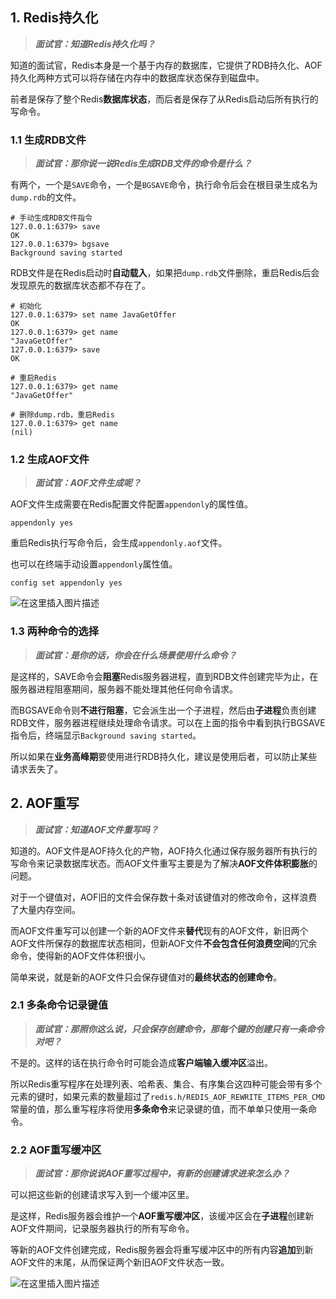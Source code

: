## 1. Redis持久化

> ***面试官：知道Redis持久化吗？***

知道的面试官，Redis本身是一个基于内存的数据库，它提供了RDB持久化、AOF持久化两种方式可以将存储在内存中的数据库状态保存到磁盘中。

前者是保存了整个Redis**数据库状态**，而后者是保存了从Redis启动后所有执行的写命令。

### 1.1 生成RDB文件

> ***面试官：那你说一说Redis生成RDB文件的命令是什么？***

有两个，一个是`SAVE`命令，一个是`BGSAVE`命令，执行命令后会在根目录生成名为`dump.rdb`的文件。

```shell
# 手动生成RDB文件指令
127.0.0.1:6379> save
OK
127.0.0.1:6379> bgsave
Background saving started
```

RDB文件是在Redis启动时**自动载入**，如果把`dump.rdb`文件删除，重启Redis后会发现原先的数据库状态都不存在了。

```shell
# 初始化
127.0.0.1:6379> set name JavaGetOffer
OK
127.0.0.1:6379> get name
"JavaGetOffer"
127.0.0.1:6379> save
OK

# 重启Redis
127.0.0.1:6379> get name
"JavaGetOffer"

# 删除dump.rdb，重启Redis
127.0.0.1:6379> get name
(nil)
```

### 1.2 生成AOF文件

> ***面试官：AOF文件生成呢？***

AOF文件生成需要在Redis配置文件配置`appendonly`的属性值。

```shell
appendonly yes
```

重启Redis执行写命令后，会生成`appendonly.aof`文件。

也可以在终端手动设置`appendonly`属性值。

```shell
config set appendonly yes
```

![在这里插入图片描述](https://img-blog.csdnimg.cn/direct/274cc76129a0490ab46f0a662a1b0b1e.png#pic_center)


### 1.3 两种命令的选择

> ***面试官：是你的话，你会在什么场景使用什么命令？***

是这样的，SAVE命令会**阻塞**Redis服务器进程，直到RDB文件创建完毕为止，在服务器进程阻塞期间，服务器不能处理其他任何命令请求。

而BGSAVE命令则**不进行阻塞**，它会派生出一个子进程，然后由**子进程**负责创建RDB文件，服务器进程继续处理命令请求。可以在上面的指令中看到执行BGSAVE指令后，终端显示`Background saving started`。

所以如果在**业务高峰期**要使用进行RDB持久化，建议是使用后者，可以防止某些请求丢失了。

## 2. AOF重写

> ***面试官：知道AOF文件重写吗？***

知道的。AOF文件是AOF持久化的产物，AOF持久化通过保存服务器所有执行的写命令来记录数据库状态。而AOF文件重写主要是为了解决**AOF文件体积膨胀**的问题。

对于一个键值对，AOF旧的文件会保存数十条对该键值对的修改命令，这样浪费了大量内存空间。

而AOF文件重写可以创建一个新的AOF文件来**替代**现有的AOF文件，新旧两个AOF文件所保存的数据库状态相同，但新AOF文件**不会包含任何浪费空间**的冗余命令，使得新的AOF文件体积很小。

简单来说，就是新的AOF文件只会保存键值对的**最终状态的创建命令**。

### 2.1 多条命令记录键值

> ***面试官：那照你这么说，只会保存创建命令，那每个键的创建只有一条命令对吧？***

不是的。这样的话在执行命令时可能会造成**客户端输入缓冲区**溢出。

所以Redis重写程序在处理列表、哈希表、集合、有序集合这四种可能会带有多个元素的键时，如果元素的数量超过了`redis.h/REDIS_AOF_REWRITE_ITEMS_PER_CMD`常量的值，那么重写程序将使用**多条命令**来记录键的值，而不单单只使用一条命令。

### 2.2 AOF重写缓冲区

> ***面试官：那你说说AOF重写过程中，有新的创建请求进来怎么办？***

可以把这些新的创建请求写入到一个缓冲区里。

是这样，Redis服务器会维护一个**AOF重写缓冲区**，该缓冲区会在**子进程**创建新AOF文件期间，记录服务器执行的所有写命令。

等新的AOF文件创建完成，Redis服务器会将重写缓冲区中的所有内容**追加**到新AOF文件的末尾，从而保证两个新旧AOF文件状态一致。

![在这里插入图片描述](https://img-blog.csdnimg.cn/direct/eaf7036c67d7465f8600465e164da251.png#pic_center)